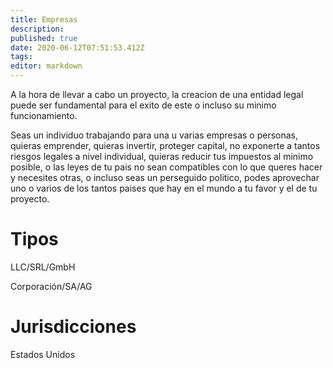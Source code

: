 ```yaml
---
title: Empresas
description: 
published: true
date: 2020-06-12T07:51:53.412Z
tags: 
editor: markdown
---
```


A la hora de llevar a cabo un proyecto, la creacion de una entidad legal puede ser fundamental para el exito de este o incluso su minimo funcionamiento.

Seas un individuo trabajando para una u varias empresas o personas, quieras emprender, quieras invertir, proteger capital, no exponerte a tantos riesgos legales a nivel individual, quieras reducir tus impuestos al minimo posible, o las leyes de tu pais no sean compatibles con lo que queres hacer y necesites otras, o incluso seas un perseguido politico, podes aprovechar uno o varios de los tantos paises que hay en el mundo a tu favor y el de tu proyecto.

# Tipos

LLC/SRL/GmbH

Corporación/SA/AG

# Jurisdicciones

Estados Unidos